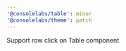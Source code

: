 ```yaml
---
'@consolelabs/table': minor
'@consolelabs/theme': patch
---
```


Support row click on Table component
